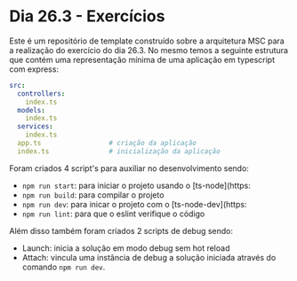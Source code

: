 # Dia 26.3 - Exercícios

Este é um repositório de template construído sobre a arquitetura MSC para a realização do exercício do dia 26.3. No mesmo temos a seguinte estrutura que contém uma representação mínima de uma aplicação em typescript com express:

```yaml
src:
  controllers:           
    index.ts             
  models:
    index.ts             
  services:
    index.ts
  app.ts                 # criação da aplicação
  index.ts               # inicialização da aplicação
```

Foram criados 4 script's para auxiliar no desenvolvimento sendo:

- `npm run start`: para iniciar o projeto usando o [ts-node](https:
- `npm run build`: para compilar o projeto
- `npm run dev`: para inicar o projeto com o [ts-node-dev](https:
- `npm run lint`: para que o eslint verifique o código

Além disso também foram criados 2 scripts de debug sendo:

- Launch: inicia a solução em modo debug sem hot reload
- Attach: vincula uma instância de debug a solução iniciada através do comando `npm run dev`. 